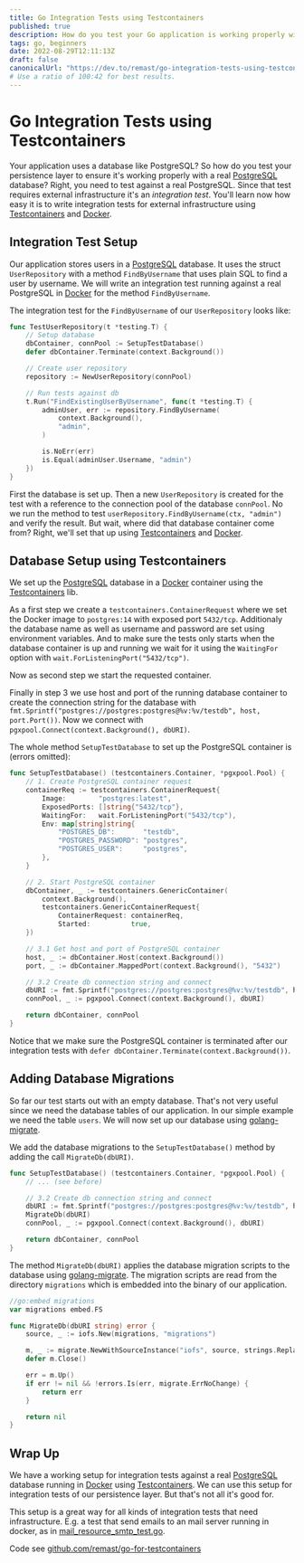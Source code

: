 ```yaml
---
title: Go Integration Tests using Testcontainers
published: true
description: How do you test your Go application is working properly with a real PostgreSQL database? Right, you need to test against a real db. You'll learn how easy it is to write integration tests for your Go application using Testcontainers and Docker.
tags: go, beginners
date: 2022-08-29T12:11:13Z
draft: false
canonicalUrl: "https://dev.to/remast/go-integration-tests-using-testcontainers-9o5"
# Use a ratio of 100:42 for best results.
---
```


# Go Integration Tests using Testcontainers

Your application uses a database like PostgreSQL? So how do you test your persistence layer to ensure it's working properly with a real [PostgreSQL](https://www.postgresql.org/) database? Right, you need to test against a real PostgreSQL. Since that test requires external infrastructure it's an _integration test_. You'll learn now how easy it is to write integration tests for external infrastructure using [Testcontainers](https://golang.testcontainers.org/) and [Docker](https://www.docker.com/).

## Integration Test Setup

Our application stores users in a [PostgreSQL](https://www.postgresql.org/) database. It uses the struct `UserRepository` with a method `FindByUsername` that uses plain SQL to find a user by username. We will write an integration test running against a real PostgreSQL in [Docker](https://www.docker.com/) for the method `FindByUsername`.

The integration test for the `FindByUsername` of our `UserRepository` looks like:

```go
func TestUserRepository(t *testing.T) {
	// Setup database
	dbContainer, connPool := SetupTestDatabase()
	defer dbContainer.Terminate(context.Background())

	// Create user repository
	repository := NewUserRepository(connPool)

	// Run tests against db
	t.Run("FindExistingUserByUsername", func(t *testing.T) {
		adminUser, err := repository.FindByUsername(
			context.Background(),
			"admin",
		)

		is.NoErr(err)
		is.Equal(adminUser.Username, "admin")
	})
}
```

First the database is set up. Then a new `UserRepository` is created for the test with a reference to the connection pool of the database `connPool`. No we run the method to test `userRepository.FindByUsername(ctx, "admin")` and verify the result. But wait, where did that database container come from? Right, we'll set that up using [Testcontainers](https://golang.testcontainers.org/) and [Docker](https://www.docker.com/).

## Database Setup using Testcontainers

We set up the [PostgreSQL](https://www.postgresql.org/) database in a [Docker](https://www.docker.com/) container using the [Testcontainers](https://golang.testcontainers.org/) lib.

As a first step we create a `testcontainers.ContainerRequest` where we set the Docker image to `postgres:14` with exposed port `5432/tcp`. Additionaly the database name as well as username and password are set using environment variables. And to make sure the tests only starts when the database container is up and running we wait for it using the `WaitingFor` option with `wait.ForListeningPort("5432/tcp")`.

Now as second step we start the requested container.

Finally in step 3 we use host and port of the running database container to create the connection string for the database with `fmt.Sprintf("postgres://postgres:postgres@%v:%v/testdb", host, port.Port())`. Now we connect with `pgxpool.Connect(context.Background(), dbURI)`.

The whole method `SetupTestDatabase` to set up the PostgreSQL container is (errors omitted):

```go
func SetupTestDatabase() (testcontainers.Container, *pgxpool.Pool) {
	// 1. Create PostgreSQL container request
	containerReq := testcontainers.ContainerRequest{
		Image:        "postgres:latest",
		ExposedPorts: []string{"5432/tcp"},
		WaitingFor:   wait.ForListeningPort("5432/tcp"),
		Env: map[string]string{
			"POSTGRES_DB":       "testdb",
			"POSTGRES_PASSWORD": "postgres",
			"POSTGRES_USER":     "postgres",
		},
	}

	// 2. Start PostgreSQL container
	dbContainer, _ := testcontainers.GenericContainer(
		context.Background(),
		testcontainers.GenericContainerRequest{
			ContainerRequest: containerReq,
			Started:          true,
	})

	// 3.1 Get host and port of PostgreSQL container
	host, _ := dbContainer.Host(context.Background())
	port, _ := dbContainer.MappedPort(context.Background(), "5432")

	// 3.2 Create db connection string and connect
	dbURI := fmt.Sprintf("postgres://postgres:postgres@%v:%v/testdb", host, port.Port())
	connPool, _ := pgxpool.Connect(context.Background(), dbURI)

	return dbContainer, connPool
}
```

Notice that we make sure the PostgreSQL container is terminated after our integration tests with `defer dbContainer.Terminate(context.Background())`.

## Adding Database Migrations

So far our test starts out with an empty database. That's not very useful since we need the database tables of our application. In our simple example we need the table `users`. We will now set up our database using [golang-migrate](https://github.com/golang-migrate/migrate).

We add the database migrations to the `SetupTestDatabase()` method by adding the call `MigrateDb(dbURI)`.

```go
func SetupTestDatabase() (testcontainers.Container, *pgxpool.Pool) {
	// ... (see before)

	// 3.2 Create db connection string and connect
	dbURI := fmt.Sprintf("postgres://postgres:postgres@%v:%v/testdb", host, port.Port())
	MigrateDb(dbURI)
	connPool, _ := pgxpool.Connect(context.Background(), dbURI)

	return dbContainer, connPool
}
```

The method `MigrateDb(dbURI)` applies the database migration scripts to the database using [golang-migrate](https://github.com/golang-migrate/migrate). The migration scripts are read from the directory `migrations` which is embedded into the binary of our application.

```go
//go:embed migrations
var migrations embed.FS

func MigrateDb(dbURI string) error {
	source, _ := iofs.New(migrations, "migrations")

	m, _ := migrate.NewWithSourceInstance("iofs", source, strings.Replace(dbURI, "postgres://", "pgx://", 1))
	defer m.Close()

	err = m.Up()
	if err != nil && !errors.Is(err, migrate.ErrNoChange) {
		return err
	}

	return nil
}
```

## Wrap Up

We have a working setup for integration tests against a real [PostgreSQL](https://www.postgresql.org/) database running in [Docker](https://www.docker.com/) using [Testcontainers](https://golang.testcontainers.org/). We can use this setup for integration tests of our persistence layer. But that's not all it's good for.

This setup is a great way for all kinds of integration tests that need infrastructure. E.g. a test that send emails to an mail server running in docker, as in [mail_resource_smtp_test.go](https://github.com/Baralga/baralga-app/blob/main/shared/mail_resource_smtp_test.go).

Code see [github.com/remast/go-for-testcontainers](https://github.com/remast/go-for-testcontainers)
